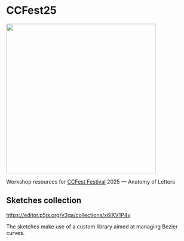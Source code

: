 # CCFest25
<img src="https://images.squarespace-cdn.com/content/v1/57bb3c10bebafb700491c863/8857bb46-3239-4967-8c8d-99beb0b95525/POSTER-02.jpg?format=2500w" width="400px" />

Workshop resources for [CCFest Festival](https://ccfest.rocks/) 2025 — Anatomy of Letters

## Sketches collection
https://editor.p5js.org/v3ga/collections/x6lXV1P4y

The sketches make use of a custom library aimed at managing Bezier curves. 

